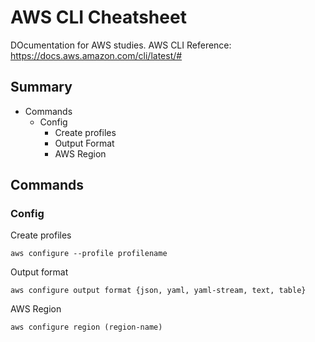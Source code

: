# AWS CLI Cheatsheet
DOcumentation for AWS studies. AWS CLI Reference: https://docs.aws.amazon.com/cli/latest/#

## Summary
- Commands
  - Config
    - Create profiles
    - Output Format
    - AWS Region

## Commands

### Config
Create profiles
```shell
aws configure --profile profilename
```

Output format
```shell
aws configure output format {json, yaml, yaml-stream, text, table}
```

AWS Region
```shell
aws configure region (region-name) 
```
